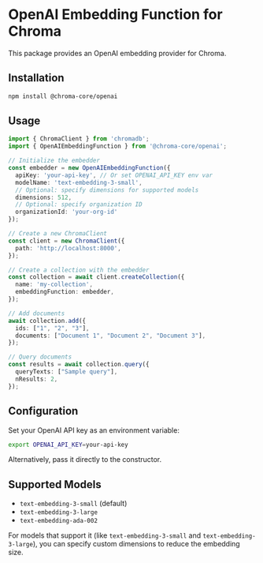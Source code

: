 # OpenAI Embedding Function for Chroma

This package provides an OpenAI embedding provider for Chroma.

## Installation

```bash
npm install @chroma-core/openai
```

## Usage

```typescript
import { ChromaClient } from 'chromadb';
import { OpenAIEmbeddingFunction } from '@chroma-core/openai';

// Initialize the embedder
const embedder = new OpenAIEmbeddingFunction({
  apiKey: 'your-api-key', // Or set OPENAI_API_KEY env var
  modelName: 'text-embedding-3-small',
  // Optional: specify dimensions for supported models
  dimensions: 512,
  // Optional: specify organization ID
  organizationId: 'your-org-id'
});

// Create a new ChromaClient
const client = new ChromaClient({
  path: 'http://localhost:8000',
});

// Create a collection with the embedder
const collection = await client.createCollection({
  name: 'my-collection',
  embeddingFunction: embedder,
});

// Add documents
await collection.add({
  ids: ["1", "2", "3"],
  documents: ["Document 1", "Document 2", "Document 3"],
});

// Query documents
const results = await collection.query({
  queryTexts: ["Sample query"],
  nResults: 2,
});
```

## Configuration

Set your OpenAI API key as an environment variable:

```bash
export OPENAI_API_KEY=your-api-key
```

Alternatively, pass it directly to the constructor.

## Supported Models

- `text-embedding-3-small` (default)
- `text-embedding-3-large`
- `text-embedding-ada-002`

For models that support it (like `text-embedding-3-small` and `text-embedding-3-large`), you can specify custom dimensions to reduce the embedding size.